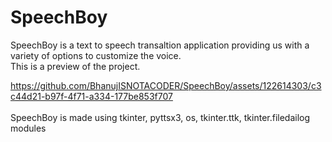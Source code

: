 # SpeechBoy
SpeechBoy is a text to speech transaltion application providing us with a variety of options to customize the voice.<br>
This is a preview of the project.

https://github.com/BhanujISNOTACODER/SpeechBoy/assets/122614303/c3c44d21-b97f-4f71-a334-177be853f707
<br><br>
SpeechBoy is made using tkinter, pyttsx3, os, tkinter.ttk, tkinter.filedailog modules 

